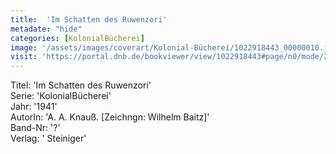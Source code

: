 ```yaml
---
title:  'Im Schatten des Ruwenzori'
metadate: "hide"
categories: [KolonialBücherei]
image: '/assets/images/coverart/Kolonial-Bücherei/1022918443_00000010.jpg'
visit: 'https://portal.dnb.de/bookviewer/view/1022918443#page/n0/mode/2up'
---
```

Titel: 'Im Schatten des Ruwenzori' <br>
Serie: 'KolonialBücherei' <br>
Jahr: '1941' <br>
AutorIn: 'A. A. Knauß. [Zeichngn: Wilhelm Baitz]' <br>
Band-Nr: '?' <br>
Verlag: ' Steiniger'